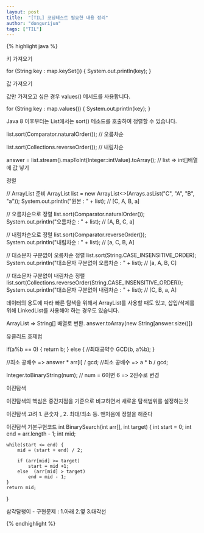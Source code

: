 ```yaml
---
layout: post
title:  "[TIL] 코딩테스트 필요한 내용 정리"
author: "dongurijun"
tags: ["TIL"]
---
```



{% highlight java %}

키 가져오기

for (String key : map.keySet()) {
    System.out.println(key);
}

값 가져오기

값만 가져오고 싶은 경우 values() 메서드를 사용합니다.

for (String key : map.values()) {
    System.out.println(key);
}

Java 8 이후부터는 List에서는 sort() 메소드를 호출하여 정렬할 수 있습니다.

list.sort(Comparator.naturalOrder()); // 오름차순

list.sort(Collections.reverseOrder()); // 내림차순

answer = list.stream().mapToInt(Integer::intValue).toArray(); // list => int[]배열에 값 넣기


정렬

// ArrayList 준비
ArrayList<String> list = new ArrayList<>(Arrays.asList("C", "A", "B", "a"));
System.out.println("원본 : " + list);  // [C, A, B, a]

// 오름차순으로 정렬
list.sort(Comparator.naturalOrder());
System.out.println("오름차순 : " + list);  // [A, B, C, a]

// 내림차순으로 정렬
list.sort(Comparator.reverseOrder());
System.out.println("내림차순 : " + list); // [a, C, B, A]

// 대소문자 구분없이 오름차순 정렬
list.sort(String.CASE_INSENSITIVE_ORDER);
System.out.println("대소문자 구분없이 오름차순 : " + list); // [a, A, B, C]

// 대소문자 구분없이 내림차순 정렬
list.sort(Collections.reverseOrder(String.CASE_INSENSITIVE_ORDER));
System.out.println("대소문자 구분없이 내림차순 : " + list); // [C, B, a, A]

데이터의 용도에 따라 빠른 탐색을 위해서 ArrayList를 사용할 때도 있고,
삽입/삭제를 위해 LinkedList를 사용해야 하는 경우도 있습니다.


ArrayList => String[] 배열로 변환.
answer.toArray(new String[answer.size()])


유클리드 호제법

if(a%b == 0) {
    return b;
} else {
    //최대공약수
    GCD(b, a%b);
}


//최소 공배수 => answer * arr[i] / gcd;
//최소 공배수 => a * b / gcd;


Integer.toBinaryString(num); // num = 6이면 6 => 2진수로 변경


이진탐색


이진탐색의 핵심은 중간지점을 기준으로 비교하면서 새로운 탐색범위를 설정하는것

이진탐색 고려 1. 큰숫자 , 2. 최대/최소 등.
맨처음에 정렬을 해준다

이진탐색 기본구현코드
int BinarySearch(int arr[], int target) {
int start = 0;
int end = arr.length - 1;
int mid;

    while(start <= end) {
        mid = (start + end) / 2;

        if (arr[mid] >= target)
        	start = mid +1;
        else  (arr[mid] > target)
            end = mid - 1;
    }
    return mid;
}



삼각달팽이 - 구현문제 : 1.아래 2.옆 3.대각선

{% endhighlight %}

